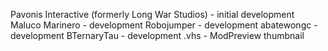 Pavonis Interactive (formerly Long War Studios) - initial development
Maluco Marinero - development
Robojumper - development
abatewongc - development
BTernaryTau - development
.vhs - ModPreview thumbnail
